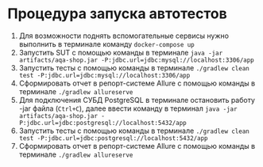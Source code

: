 # Процедура запуска автотестов
1. Для возможности поднять вспомогательные сервисы нужно выполнить в терминале команду `docker-compose up`
2. Запустить SUT с помощью команды в терминале `java -jar artifacts/aqa-shop.jar -P:jdbc.url=jdbc:mysql://localhost:3306/app`
3. Запустить тесты с помощью команды в терминале `./gradlew clean test -P:jdbc.url=jdbc:mysql://localhost:3306/app`
4. Сформировать отчет в репорт-системе Allure с помощью команды в терминале `./gradlew allureserve`
5. Для подключения СУБД PostgreSQL в терминале остановить работу -jar файла (`Ctrl+C`), далее ввести команду в терминал `java -jar artifacts/aqa-shop.jar -P:jdbc.url=jdbc:postgresql://localhost:5432/app`
6. Запустить тесты с помощью команды в терминале `./gradlew clean test -P:jdbc.url=jdbc:postgresql://localhost:5432/app`
7. Сформировать отчет в репорт-системе Allure с помощью команды в терминале `./gradlew allureserve`